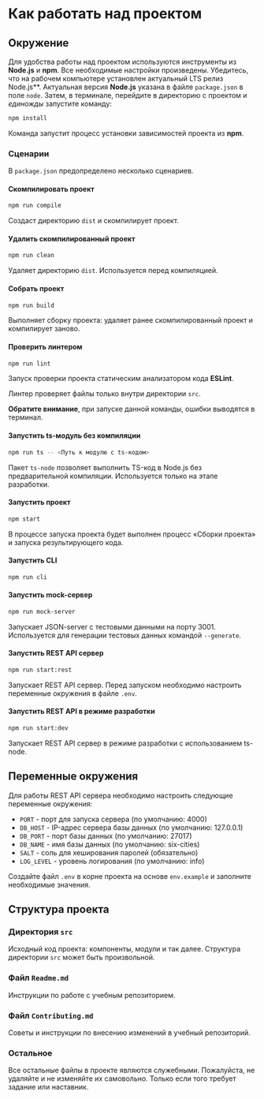 # Как работать над проектом

## Окружение

Для удобства работы над проектом используются инструменты из **Node.js** и **npm**. Все необходимые настройки произведены. Убедитесь, что на рабочем компьютере установлен актуальный LTS релиз Node.js**. Актуальная версия **Node.js** указана в файле `package.json` в поле `node`. Затем, в терминале, перейдите в директорию с проектом и _единожды_ запустите команду:

```bash
npm install
```

Команда запустит процесс установки зависимостей проекта из **npm**.

### Сценарии

В `package.json` предопределено несколько сценариев.

#### Скомпилировать проект

```bash
npm run compile
```

Создаст директорию `dist` и скомпилирует проект.

#### Удалить скомпилированный проект

```bash
npm run clean
```

Удаляет директорию `dist`. Используется перед компиляцией.

#### Собрать проект

```bash
npm run build
```

Выполняет сборку проекта: удаляет ранее скомпилированный проект и компилирует заново.

#### Проверить линтером

```bash
npm run lint
```

Запуск проверки проекта статическим анализатором кода **ESLint**.

Линтер проверяет файлы только внутри директории `src`.

**Обратите внимание**, при запуске данной команды, ошибки выводятся в терминал.

#### Запустить ts-модуль без компиляции

```bash
npm run ts -- <Путь к модулю с ts-кодом>
```

Пакет `ts-node` позволяет выполнить TS-код в Node.js без предварительной компиляции. Используется только на этапе разработки.

#### Запустить проект

```bash
npm start
```

В процессе запуска проекта будет выполнен процесс «Сборки проекта» и запуска результирующего кода.

#### Запустить CLI

```bash
npm run cli
```

#### Запустить mock-сервер

```bash
npm run mock-server
```

Запускает JSON-server с тестовыми данными на порту 3001. Используется для генерации тестовых данных командой `--generate`.

#### Запустить REST API сервер

```bash
npm run start:rest
```

Запускает REST API сервер. Перед запуском необходимо настроить переменные окружения в файле `.env`.

#### Запустить REST API в режиме разработки

```bash
npm run start:dev
```

Запускает REST API сервер в режиме разработки с использованием ts-node.

## Переменные окружения

Для работы REST API сервера необходимо настроить следующие переменные окружения:

- `PORT` - порт для запуска сервера (по умолчанию: 4000)
- `DB_HOST` - IP-адрес сервера базы данных (по умолчанию: 127.0.0.1)
- `DB_PORT` - порт базы данных (по умолчанию: 27017)
- `DB_NAME` - имя базы данных (по умолчанию: six-cities)
- `SALT` - соль для хеширования паролей (обязательно)
- `LOG_LEVEL` - уровень логирования (по умолчанию: info)

Создайте файл `.env` в корне проекта на основе `env.example` и заполните необходимые значения.

## Структура проекта

### Директория `src`

Исходный код проекта: компоненты, модули и так далее. Структура директории `src` может быть произвольной.

### Файл `Readme.md`

Инструкции по работе с учебным репозиторием.

### Файл `Contributing.md`

Советы и инструкции по внесению изменений в учебный репозиторий.

### Остальное

Все остальные файлы в проекте являются служебными. Пожалуйста, не удаляйте и не изменяйте их самовольно. Только если того требует задание или наставник.
